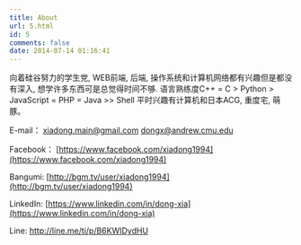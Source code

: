 ```yaml
---
title: About
url: 5.html
id: 5
comments: false
date: 2014-07-14 01:16:41
---
```


向着硅谷努力的学生党, WEB前端, 后端, 操作系统和计算机网络都有兴趣但是都没有深入, 想学许多东西可是总觉得时间不够. 语言熟练度C++ = C > Python > JavaScript = PHP = Java >> Shell
平时兴趣有计算机和日本ACG, 重度宅, 萌豚。

E-mail：
[xiadong.main@gmail.com](mailto:xiadong.main@gmail.com)
[dongx@andrew.cmu.edu](mailto:dongx@andrew.cmu.edu)

Facebook：
[https://www.facebook.com/xiadong1994](https://www.facebook.com/xiadong1994)

Bangumi:
[http://bgm.tv/user/xiadong1994](http://bgm.tv/user/xiadong1994)

LinkedIn:
[https://www.linkedin.com/in/dong-xia](https://www.linkedin.com/in/dong-xia)

Line:
<http://line.me/ti/p/B6KWIDydHU>